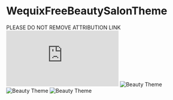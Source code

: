 # WequixFreeBeautySalonTheme
PLEASE DO NOT REMOVE ATTRIBUTION LINK
![LIVE DEMO Beauty Theme](https://wequix.com/beautyTheme/index.html?raw=true "Live DEMO")
![Beauty Theme](https://wequix.com/beautyTheme/bridal1.jpg?raw=true)
![Beauty Theme](https://wequix.com/wequixbeautytheme.jpg?raw=true)
![Beauty Theme](https://wequix.com/wequixbeautytheme1.jpg?raw=true)

